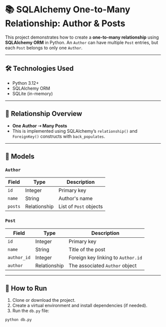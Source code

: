 # 📚 SQLAlchemy One-to-Many Relationship: Author & Posts

This project demonstrates how to create a **one-to-many relationship** using **SQLAlchemy ORM** in Python. An `Author` can have multiple `Post` entries, but each `Post` belongs to only one `Author`.

---

## 🛠 Technologies Used

- Python 3.12+
- SQLAlchemy ORM
- SQLite (in-memory)

---

## 🔗 Relationship Overview

- **One Author ➝ Many Posts**
- This is implemented using SQLAlchemy’s `relationship()` and `ForeignKey()` constructs with `back_populates`.

---

## 🧱 Models

### `Author`
| Field | Type | Description |
|-------|------|-------------|
| `id` | Integer | Primary key |
| `name` | String | Author's name |
| `posts` | Relationship | List of `Post` objects |

### `Post`
| Field | Type | Description |
|-------|------|-------------|
| `id` | Integer | Primary key |
| `name` | String | Title of the post |
| `author_id` | Integer | Foreign key linking to `Author.id` |
| `author` | Relationship | The associated `Author` object |

---

## 🚀 How to Run

1. Clone or download the project.
2. Create a virtual environment and install dependencies (if needed).
3. Run the `db.py` file:

```bash
python db.py
